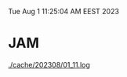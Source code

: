 Tue Aug  1 11:25:04 AM EEST 2023
# JAM
<a href='./cache/202308/01_11.log'>./cache/202308/01_11.log</a>

